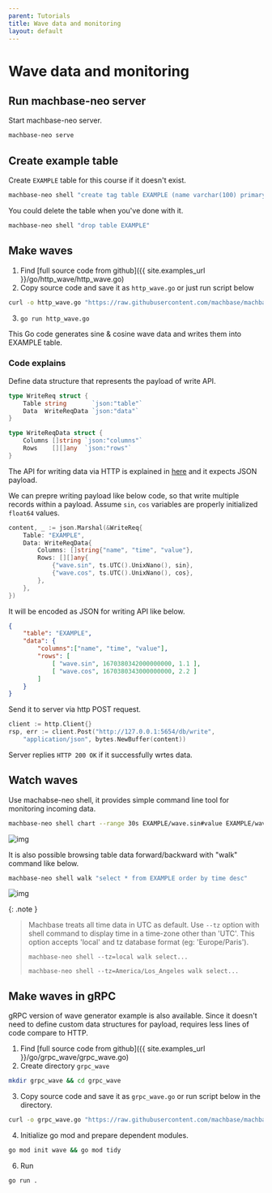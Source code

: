 ```yaml
---
parent: Tutorials
title: Wave data and monitoring
layout: default
---
```

# Wave data and monitoring

## Run machbase-neo server

Start machbase-neo server.

```sh
machbase-neo serve
```

## Create example table

Create `EXAMPLE` table for this course if it doesn't exist.

```sh
machbase-neo shell "create tag table EXAMPLE (name varchar(100) primary key, time datetime basetime, value double)"
```

You could delete the table when you've done with it.

```sh
machbase-neo shell "drop table EXAMPLE"
```

## Make waves

1. Find [full source code from github]({{ site.examples_url }}/go/http_wave/http_wave.go)
2. Copy source code and save it as `http_wave.go` or just run script below
```sh
curl -o http_wave.go "https://raw.githubusercontent.com/machbase/machbase/main/examples/go/http_wave/http_wave.go"
```
3. `go run http_wave.go`

This Go code generates sine & cosine wave data and writes them into EXAMPLE table.

### Code explains

Define data structure that represents the payload of write API.

```go
type WriteReq struct {
    Table string       `json:"table"`
    Data  WriteReqData `json:"data"`
}

type WriteReqData struct {
    Columns []string `json:"columns"`
    Rows    [][]any  `json:"rows"`
}
```

The API for writing data via HTTP is explained in [here](/machbase/docs/api-http/write) 
and it expects JSON payload.

We can prepre writing payload like below code, so that write multiple records within a payload.
Assume `sin`, `cos` variables are properly initialized `float64` values.

```go
content, _ := json.Marshal(&WriteReq{
    Table: "EXAMPLE",
    Data: WriteReqData{
        Columns: []string{"name", "time", "value"},
        Rows: [][]any{
            {"wave.sin", ts.UTC().UnixNano(), sin},
            {"wave.cos", ts.UTC().UnixNano(), cos},
        },
    },
})
```

It will be encoded as JSON for writing API like below.


```json
{
    "table": "EXAMPLE",
    "data": {
        "columns":["name", "time", "value"],
        "rows": [
            [ "wave.sin", 1670380342000000000, 1.1 ],
            [ "wave.cos", 1670380343000000000, 2.2 ]
        ]
    }
}
```

Send it to server via http POST request.

```go
client := http.Client{}
rsp, err := client.Post("http://127.0.0.1:5654/db/write", 
    "application/json", bytes.NewBuffer(content))
```

Server replies `HTTP 200 OK` if it successfully wrtes data.

## Watch waves

Use machabse-neo shell, it provides simple command line tool for monitoring incoming data.

```sh
machbase-neo shell chart --range 30s EXAMPLE/wave.sin#value EXAMPLE/wave.cos#value
```

![img](chart01.jpg)

It is also possible browsing table data forward/backward with "walk" command like below.

```sh
machbase-neo shell walk "select * from EXAMPLE order by time desc"
```

![img](chart02.jpg)

{: .note }

> Machbase treats all time data in UTC as default.
> Use `--tz` option with shell command to display time in a time-zone other than 'UTC'. 
> This option accepts 'local' and tz database format (eg: 'Europe/Paris').
> 
> 
> `machbase-neo shell --tz=local walk select...`
>
> `machbase-neo shell --tz=America/Los_Angeles walk select...`

## Make waves in gRPC

gRPC version of wave generator example is also available.
Since it doesn't need to define custom data structures for payload,
requires less lines of code compare to HTTP.

1. Find [full source code from github]({{ site.examples_url }}/go/grpc_wave/grpc_wave.go)
2. Create directory `grpc_wave`
```sh
mkdir grpc_wave && cd grpc_wave
```
3. Copy source code and save it as `grpc_wave.go` or run script below in the directory.
```sh
curl -o grpc_wave.go "https://raw.githubusercontent.com/machbase/machbase/main/examples/go/grpc_wave/grpc_wave.go"
```
4. Initialize go mod and prepare dependent modules.
```sh
go mod init wave && go mod tidy
```
6. Run
```sh
go run .
```
